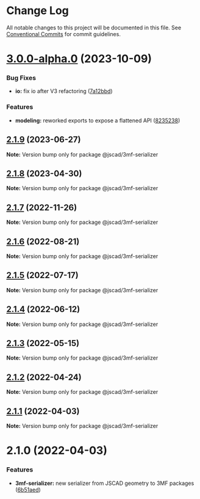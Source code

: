 # Change Log

All notable changes to this project will be documented in this file.
See [Conventional Commits](https://conventionalcommits.org) for commit guidelines.

# [3.0.0-alpha.0](https://github.com/jscad/OpenJSCAD.org/compare/@jscad/3mf-serializer@2.1.6...@jscad/3mf-serializer@3.0.0-alpha.0) (2023-10-09)

### Bug Fixes

- **io:** fix io after V3 refactoring ([7a12bbd](https://github.com/jscad/OpenJSCAD.org/commit/7a12bbdb7b4b3df792a4c5b3c8b30a6a985a48f0))

### Features

- **modeling:** reworked exports to expose a flattened API ([8235238](https://github.com/jscad/OpenJSCAD.org/commit/8235238ad63d063f1e501478cae1208deb130a9c))

## [2.1.9](https://github.com/jscad/OpenJSCAD.org/compare/@jscad/3mf-serializer@2.1.8...@jscad/3mf-serializer@2.1.9) (2023-06-27)

**Note:** Version bump only for package @jscad/3mf-serializer

## [2.1.8](https://github.com/jscad/OpenJSCAD.org/compare/@jscad/3mf-serializer@2.1.7...@jscad/3mf-serializer@2.1.8) (2023-04-30)

**Note:** Version bump only for package @jscad/3mf-serializer

## [2.1.7](https://github.com/jscad/OpenJSCAD.org/compare/@jscad/3mf-serializer@2.1.6...@jscad/3mf-serializer@2.1.7) (2022-11-26)

**Note:** Version bump only for package @jscad/3mf-serializer

## [2.1.6](https://github.com/jscad/OpenJSCAD.org/compare/@jscad/3mf-serializer@2.1.5...@jscad/3mf-serializer@2.1.6) (2022-08-21)

**Note:** Version bump only for package @jscad/3mf-serializer

## [2.1.5](https://github.com/jscad/OpenJSCAD.org/compare/@jscad/3mf-serializer@2.1.4...@jscad/3mf-serializer@2.1.5) (2022-07-17)

**Note:** Version bump only for package @jscad/3mf-serializer

## [2.1.4](https://github.com/jscad/OpenJSCAD.org/compare/@jscad/3mf-serializer@2.1.3...@jscad/3mf-serializer@2.1.4) (2022-06-12)

**Note:** Version bump only for package @jscad/3mf-serializer

## [2.1.3](https://github.com/jscad/OpenJSCAD.org/compare/@jscad/3mf-serializer@2.1.2...@jscad/3mf-serializer@2.1.3) (2022-05-15)

**Note:** Version bump only for package @jscad/3mf-serializer

## [2.1.2](https://github.com/jscad/OpenJSCAD.org/compare/@jscad/3mf-serializer@2.1.1...@jscad/3mf-serializer@2.1.2) (2022-04-24)

**Note:** Version bump only for package @jscad/3mf-serializer

## [2.1.1](https://github.com/jscad/OpenJSCAD.org/compare/@jscad/3mf-serializer@2.1.0...@jscad/3mf-serializer@2.1.1) (2022-04-03)

**Note:** Version bump only for package @jscad/3mf-serializer

# 2.1.0 (2022-04-03)

### Features

- **3mf-serializer:** new serializer from JSCAD geometry to 3MF packages ([6b51aed](https://github.com/jscad/OpenJSCAD.org/commit/6b51aed63ee40674822a04ced773564552689763))
